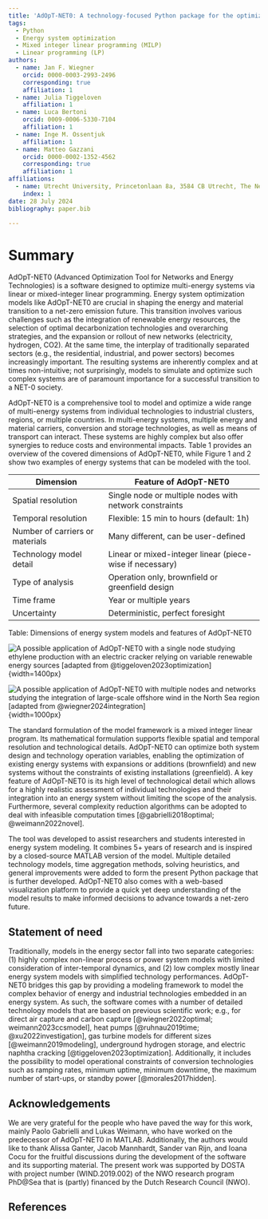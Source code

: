 ```yaml
---
title: 'AdOpT-NET0: A technology-focused Python package for the optimization of multi-energy systems'
tags:
  - Python
  - Energy system optimization
  - Mixed integer linear programming (MILP)
  - Linear programming (LP)
authors:
  - name: Jan F. Wiegner
    orcid: 0000-0003-2993-2496
    corresponding: true
    affiliation: 1
  - name: Julia Tiggeloven
    affiliation: 1
  - name: Luca Bertoni
    orcid: 0009-0006-5330-7104
    affiliation: 1
  - name: Inge M. Ossentjuk
    affiliation: 1
  - name: Matteo Gazzani
    orcid: 0000-0002-1352-4562
    corresponding: true
    affiliation: 1
affiliations:
  - name: Utrecht University, Princetonlaan 8a, 3584 CB Utrecht, The Netherlands
    index: 1
date: 28 July 2024
bibliography: paper.bib

---
```


# Summary

AdOpT-NET0 (Advanced Optimization Tool for Networks and Energy Technologies) is a
software designed to optimize multi-energy systems via linear or mixed-integer linear
programming. Energy system optimization models like AdOpT-NET0 are crucial in shaping
the energy and material transition to a net-zero emission future. This transition
involves various challenges such as the integration of renewable energy resources, the
selection of optimal decarbonization technologies and overarching strategies, and the
expansion or rollout of new networks (electricity, hydrogen, CO2). At the same time, the
interplay of traditionally separated sectors (e.g., the residential, industrial, and
power sectors) becomes increasingly important. The resulting systems are inherently
complex and at times non-intuitive; not surprisingly, models to simulate and optimize
such complex systems are of paramount importance for a successful transition to a NET-0
society.

AdOpT-NET0 is a comprehensive tool to model and optimize a wide range of multi-energy
systems from individual technologies to industrial clusters, regions, or multiple
countries. In multi-energy systems, multiple energy and material carriers, conversion
and storage technologies, as well as means of transport can interact. These systems are
highly complex but also offer synergies to reduce costs and environmental impacts. Table
1 provides an overview of the covered dimensions of AdOpT-NET0, while
Figure 1 and 2 show two examples of energy systems that can be modeled with the tool.

| Dimension                       | Feature of AdOpT-NET0                                    |
|---------------------------------|----------------------------------------------------------|
| Spatial resolution              | Single node or multiple nodes with network constraints   |
| Temporal resolution             | Flexible: 15 min to hours (default: 1h)                  |
| Number of carriers or materials | Many different, can be user-defined                      |
| Technology model detail         | Linear or mixed-integer linear (piece-wise if necessary) |
| Type of analysis                | Operation only, brownfield or greenfield design          |
| Time frame                      | Year or multiple years                                   |
| Uncertainty                     | Deterministic, perfect foresight                         |

Table: Dimensions of energy system models and features of AdOpT-NET0

![A possible application of AdOpT-NET0 with a single node studying ethylene production 
with an electric cracker relying on variable renewable energy sources 
[adapted from @tiggeloven2023optimization]](./Single_node.svg){width=1400px}

![A possible application of AdOpT-NET0 with multiple nodes and networks studying the 
integration of large-scale offshore wind in the North Sea region
[adapted from @wiegner2024integration]](./Multiple_nodes.svg){width=1000px}

The standard formulation of the model framework is a mixed integer linear program. Its
mathematical formulation supports flexible spatial and temporal resolution and technological
details. AdOpT-NET0 can optimize both system design and technology operation variables,
enabling the optimization of existing energy systems with expansions or additions 
(brownfield) and new systems without the constraints of existing installations 
(greenfield). A key feature of AdOpT-NET0 is its high level of technological detail 
which allows for a highly realistic assessment of individual technologies and their
integration into an energy system without limiting the scope of the analysis.
Furthermore, several complexity reduction algorithms can be adopted to deal with
infeasible computation times [@gabrielli2018optimal; @weimann2022novel].

The tool was developed to assist researchers and students interested in energy system
modeling. It combines 5+ years of research and is inspired by a closed-source MATLAB
version of the model. Multiple detailed technology models, time aggregation methods,
solving heuristics, and general improvements were added to form the present Python
package that is further developed. AdOpT-NET0 also comes with a web-based visualization
platform to provide a quick yet deep understanding of the model results to make informed
decisions to advance towards a net-zero future.

## Statement of need

Traditionally, models in the energy sector fall into two separate categories: (1) highly
complex non-linear process or power system models with limited consideration of
inter-temporal dynamics, and (2) low complex mostly linear energy system models with
simplified technology performances. AdOpT-NET0 bridges this gap by providing a modeling
framework to model the complex behavior of energy and industrial technologies embedded
in an energy system. As such, the software comes with a number of detailed technology
models that are based on previous scientific work; e.g., for direct air capture and
carbon capture [@wiegner2022optimal; weimann2023ccsmodel], heat
pumps [@ruhnau2019time; @xu2022investigation], gas turbine models for different
sizes [@weimann2019modeling], underground hydrogen storage, and electric naphtha
cracking [@tiggeloven2023optimization]. Additionally, it includes the possibility to
model operational constraints of conversion technologies such as ramping rates, minimum
uptime, minimum downtime, the maximum number of start-ups, or standby
power [@morales2017hidden].

## Acknowledgements

We are very grateful for the people who have paved the way for this work, mainly Paolo
Gabrielli and Lukas Weimann, who have worked on the predecessor of AdOpT-NET0 in MATLAB.
Additionally, the authors would like to thank Alissa Ganter, Jacob Mannhardt, Sander
van Rijn, and Ioana Cocu for the fruitful discussions during the development of the 
software and its supporting material. The present work was supported by DOSTA with 
project number (WIND.2019.002) of the NWO research program PhD@Sea that is (partly) 
financed by the Dutch Research Council (NWO).

## References
